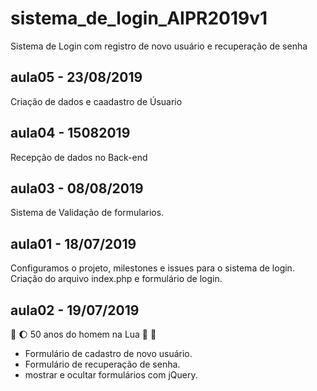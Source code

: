 # sistema_de_login_AIPR2019v1
Sistema de Login com registro de novo usuário e recuperação de senha

## aula05 - 23/08/2019
Criação de dados e caadastro de Úsuario

## aula04 - 15082019
Recepção de dados no Back-end


## aula03 - 08/08/2019
Sistema de Validação de formularios.

## aula01 - 18/07/2019
Configuramos o projeto, milestones e issues para o sistema de login.
Criação do arquivo index.php e formulário de login.

## aula02 - 19/07/2019 
:rocket: :moon: 50 anos do homem na Lua 🌝 🌚

* Formulário de cadastro de novo usuário.
* Formulário de recuperação de senha.
* mostrar e ocultar formulários com jQuery.
